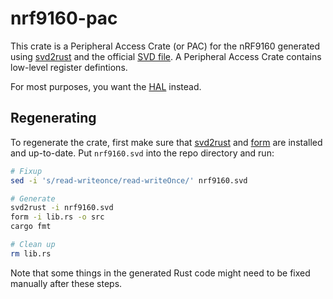 nrf9160-pac
===========

This crate is a Peripheral Access Crate (or PAC) for the nRF9160 generated using [svd2rust]
and the official [SVD file][svd]. A Peripheral Access Crate contains low-level register defintions.

For most purposes, you want the [HAL] instead.

Regenerating
------------

To regenerate the crate, first make sure that [svd2rust] and [form] are
installed and up-to-date. Put `nrf9160.svd` into the repo directory and run:

```bash
# Fixup
sed -i 's/read-writeonce/read-writeOnce/' nrf9160.svd

# Generate
svd2rust -i nrf9160.svd
form -i lib.rs -o src
cargo fmt

# Clean up
rm lib.rs
```

Note that some things in the generated Rust code might need to be fixed manually
after these steps.

[HAL]: https://github.com/nrf-rs/nrf52-hal/tree/master/nrf9160-hal
[svd2rust]: https://github.com/japaric/svd2rust
[svd]: https://github.com/NordicSemiconductor/nrfx/blob/master/mdk/nrf9160.svd
[form]: https://github.com/djmcgill/form
